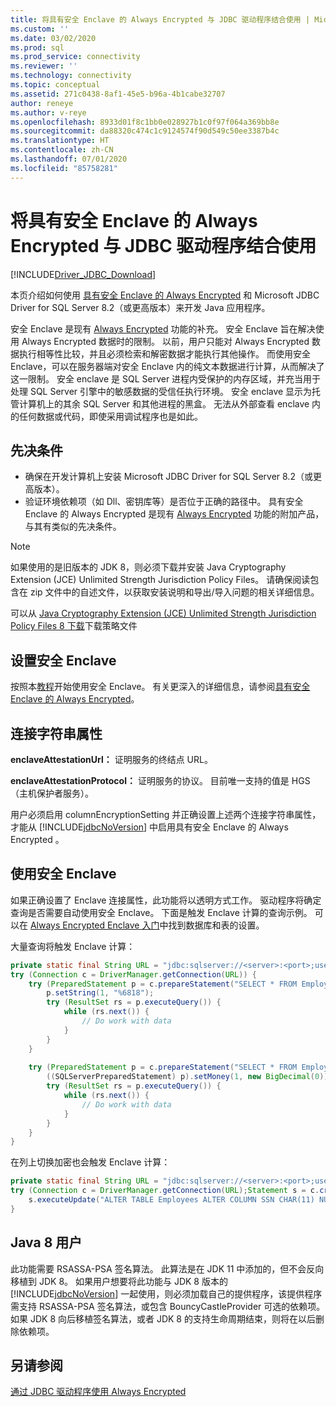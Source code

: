 ```yaml
---
title: 将具有安全 Enclave 的 Always Encrypted 与 JDBC 驱动程序结合使用 | Microsoft Docs
ms.custom: ''
ms.date: 03/02/2020
ms.prod: sql
ms.prod_service: connectivity
ms.reviewer: ''
ms.technology: connectivity
ms.topic: conceptual
ms.assetid: 271c0438-8af1-45e5-b96a-4b1cabe32707
author: reneye
ms.author: v-reye
ms.openlocfilehash: 8933d01f8c1bb0e028927b1c0f97f064a369bb8e
ms.sourcegitcommit: da88320c474c1c9124574f90d549c50ee3387b4c
ms.translationtype: HT
ms.contentlocale: zh-CN
ms.lasthandoff: 07/01/2020
ms.locfileid: "85758281"
---
```

# <a name="using-always-encrypted-with-secure-enclaves-with-the-jdbc-driver"></a>将具有安全 Enclave 的 Always Encrypted 与 JDBC 驱动程序结合使用
[!INCLUDE[Driver_JDBC_Download](../../includes/driver_jdbc_download.md)]

本页介绍如何使用 [具有安全 Enclave 的 Always Encrypted](../../relational-databases/security/encryption/always-encrypted-enclaves.md) 和 Microsoft JDBC Driver for SQL Server 8.2（或更高版本）来开发 Java 应用程序。

安全 Enclave 是现有 [Always Encrypted](../../relational-databases/security/encryption/always-encrypted-database-engine.md) 功能的补充。 安全 Enclave 旨在解决使用 Always Encrypted 数据时的限制。 以前，用户只能对 Always Encrypted 数据执行相等性比较，并且必须检索和解密数据才能执行其他操作。 而使用安全 Enclave，可以在服务器端对安全 Enclave 内的纯文本数据进行计算，从而解决了这一限制。 安全 enclave 是 SQL Server 进程内受保护的内存区域，并充当用于处理 SQL Server 引擎中的敏感数据的受信任执行环境。 安全 enclave 显示为托管计算机上的其余 SQL Server 和其他进程的黑盒。 无法从外部查看 enclave 内的任何数据或代码，即使采用调试程序也是如此。

## <a name="prerequisites"></a>先决条件
- 确保在开发计算机上安装 Microsoft JDBC Driver for SQL Server 8.2（或更高版本）。
- 验证环境依赖项（如 Dll、密钥库等）是否位于正确的路径中。 具有安全 Enclave 的 Always Encrypted 是现有 [Always Encrypted](../../connect/jdbc/using-always-encrypted-with-the-jdbc-driver.md) 功能的附加产品，与其有类似的先决条件。

> [!Note]
> 如果使用的是旧版本的 JDK 8，则必须下载并安装 Java Cryptography Extension (JCE) Unlimited Strength Jurisdiction Policy Files。 请确保阅读包含在 zip 文件中的自述文件，以获取安装说明和导出/导入问题的相关详细信息。  
>
> 可以从 [Java Cryptography Extension (JCE) Unlimited Strength Jurisdiction Policy Files 8 下载](https://www.oracle.com/technetwork/java/javase/downloads/jce8-download-2133166.html)下载策略文件

## <a name="setting-up-secure-enclaves"></a>设置安全 Enclave
按照本[教程](../../relational-databases/security/tutorial-getting-started-with-always-encrypted-enclaves.md)开始使用安全 Enclave。 有关更深入的详细信息，请参阅[具有安全 Enclave 的 Always Encrypted](../../relational-databases/security/encryption/always-encrypted-enclaves.md)。

## <a name="connection-string-properties"></a>连接字符串属性
**enclaveAttestationUrl：** 证明服务的终结点 URL。

**enclaveAttestationProtocol：** 证明服务的协议。 目前唯一支持的值是 HGS（主机保护者服务）。

用户必须启用 columnEncryptionSetting 并正确设置上述两个连接字符串属性，才能从 [!INCLUDE[jdbcNoVersion](../../includes/jdbcnoversion_md.md)] 中启用具有安全 Enclave 的 Always Encrypted 。

## <a name="working-with-secure-enclaves"></a>使用安全 Enclave
如果正确设置了 Enclave 连接属性，此功能将以透明方式工作。 驱动程序将确定查询是否需要自动使用安全 Enclave。 下面是触发 Enclave 计算的查询示例。 可以在 [Always Encrypted Enclave 入门](../../relational-databases/security/tutorial-getting-started-with-always-encrypted-enclaves.md)中找到数据库和表的设置。

大量查询将触发 Enclave 计算：
```java
private static final String URL = "jdbc:sqlserver://<server>:<port>;user=<username>;password=<password>;databaseName=ContosoHR;columnEncryptionSetting=enabled;enclaveAttestationUrl=<attestation-url>;enclaveAttestationProtocol=<attestation-protocol>;";
try (Connection c = DriverManager.getConnection(URL)) {
    try (PreparedStatement p = c.prepareStatement("SELECT * FROM Employees WHERE SSN LIKE ?")) {
        p.setString(1, "%6818");
        try (ResultSet rs = p.executeQuery()) {
            while (rs.next()) {
                // Do work with data
            }
        }
    }
    
    try (PreparedStatement p = c.prepareStatement("SELECT * FROM Employees WHERE SALARY > ?")) {
        ((SQLServerPreparedStatement) p).setMoney(1, new BigDecimal(0));
        try (ResultSet rs = p.executeQuery()) {
            while (rs.next()) {
                // Do work with data
            }
        }
    }
}
```

在列上切换加密也会触发 Enclave 计算：
```java
private static final String URL = "jdbc:sqlserver://<server>:<port>;user=<username>;password=<password>;databaseName=ContosoHR;columnEncryptionSetting=enabled;enclaveAttestationUrl=<attestation-url>;enclaveAttestationProtocol=<attestation-protocol>;";
try (Connection c = DriverManager.getConnection(URL);Statement s = c.createStatement()) {
    s.executeUpdate("ALTER TABLE Employees ALTER COLUMN SSN CHAR(11) NULL WITH (ONLINE = ON)");
}
```

## <a name="java-8-users"></a>Java 8 用户
此功能需要 RSASSA-PSA 签名算法。 此算法是在 JDK 11 中添加的，但不会反向移植到 JDK 8。 如果用户想要将此功能与 JDK 8 版本的 [!INCLUDE[jdbcNoVersion](../../includes/jdbcnoversion_md.md)] 一起使用，则必须加载自己的提供程序，该提供程序需支持 RSASSA-PSA 签名算法，或包含 BouncyCastleProvider 可选的依赖项。 如果 JDK 8 向后移植签名算法，或者 JDK 8 的支持生命周期结束，则将在以后删除依赖项。

## <a name="see-also"></a>另请参阅
[通过 JDBC 驱动程序使用 Always Encrypted](../../connect/jdbc/using-always-encrypted-with-the-jdbc-driver.md)  